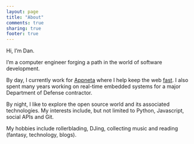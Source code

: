 ```yaml
---
layout: page
title: "About"
comments: true
sharing: true
footer: true
---
```


Hi, I’m Dan.

I’m a computer engineer forging a path in the world of software development.

By day, I currently work for <a href="https://appneta.com">Appneta</a> where I
help keep the web <a href="http://www.appneta.com/products/traceview/">fast</a>.
I also spent many years working on real-time embedded systems for a major
Department of Defense contractor.

By night, I like to explore the open source world and its associated
technologies. My interests include, but not limited to Python, Javascript,
social APIs and Git.

My hobbies include rollerblading, DJing, collecting music and reading (fantasy,
technology, blogs).
